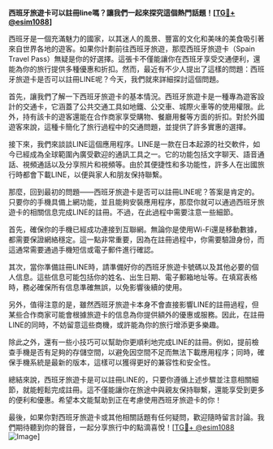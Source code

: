 **西班牙旅遊卡可以註冊line嗎？讓我們一起來探究這個熱門話題！[[TG💪+ @esim1088](https://t.me/s/esim1088)]**

西班牙是一個充滿魅力的國家，以其迷人的風景、豐富的文化和美味的美食吸引著來自世界各地的遊客。如果你計劃前往西班牙旅遊，那麼西班牙旅遊卡（Spain Travel Pass）無疑是你的好選擇。這張卡不僅能讓你在西班牙享受交通便利，還能為你的旅行提供多種優惠和折扣。然而，最近有不少人提出了這樣的問題：西班牙旅遊卡是否可以註冊LINE呢？今天，我們就來詳細探討這個問題。

首先，讓我們了解一下西班牙旅遊卡的基本情況。西班牙旅遊卡是一種專為遊客設計的交通卡，它涵蓋了公共交通工具如地鐵、公交車、城際火車等的使用權限。此外，持有該卡的遊客還能在合作商家享受購物、餐廳用餐等方面的折扣。對於外國遊客來說，這種卡簡化了旅行過程中的交通問題，並提供了許多實惠的選擇。

接下來，我們來談談LINE這個應用程序。LINE是一款在日本起源的社交軟件，如今已經成為全球範圍內廣受歡迎的通訊工具之一。它的功能包括文字聊天、語音通話、視頻通話以及分享照片和視頻等。由於其便捷性和多功能性，許多人在出國旅行時都會下載LINE，以便與家人和朋友保持聯繫。

那麼，回到最初的問題——西班牙旅遊卡是否可以註冊LINE呢？答案是肯定的。只要你的手機具備上網功能，並且能夠安裝應用程序，那麼你就可以通過西班牙旅遊卡的相關信息完成LINE的註冊。不過，在此過程中需要注意一些細節。

首先，確保你的手機已經成功連接到互聯網。無論你是使用Wi-Fi還是移動數據，都需要保證網絡穩定。這一點非常重要，因為在註冊過程中，你需要驗證身份，而這通常需要通過手機短信或電子郵件進行確認。

其次，當你準備註冊LINE時，請準備好你的西班牙旅遊卡號碼以及其他必要的個人信息。這些信息可能包括你的姓名、出生日期、電子郵箱地址等。在填寫表格時，務必確保所有信息準確無誤，以免影響後續的使用。

另外，值得注意的是，雖然西班牙旅遊卡本身不會直接影響LINE的註冊過程，但某些合作商家可能會根據旅遊卡的信息為你提供額外的優惠或服務。因此，在註冊LINE的同時，不妨留意這些商機，或許能為你的旅行增添更多樂趣。

除此之外，還有一些小技巧可以幫助你更順利地完成LINE的註冊。例如，提前檢查手機是否有足夠的存儲空間，以避免因空間不足而無法下載應用程序；同時，確保手機系統是最新的版本，這樣可以獲得更好的兼容性和安全性。

總結來說，西班牙旅遊卡是可以註冊LINE的，只要你遵循上述步驟並注意相關細節，就能輕鬆完成註冊。這不僅能讓你在旅途中與親友保持聯繫，還能享受到更多的便利和優惠。希望本文能幫助到正在考慮使用西班牙旅遊卡的你！

最後，如果你對西班牙旅遊卡或其他相關話題有任何疑問，歡迎隨時留言討論。我們期待聽到你的聲音，一起分享旅行中的點滴喜悅！[[TG💪+ @esim1088](https://t.me/s/esim1088) ![Image](https://i.postimg.cc/4NQfJmqS/Snipaste-2025-05-13-00-14-12.png)]